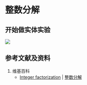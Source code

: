 # 整数分解

## 开始做实体实验

![](/images/数论/高斯的算术研究中典型的推演实验/基本概念/整数分解/1a1.jpg)

## 参考文献及资料

1. 维基百科
	- [Integer factorization](https://en.wikipedia.org/wiki/Integer_factorization) | [整数分解](https://zh.wikipedia.org/wiki/整数分解) 





